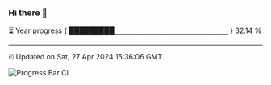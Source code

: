 ### Hi there 👋

⏳ Year progress { █████████▁▁▁▁▁▁▁▁▁▁▁▁▁▁▁▁▁▁▁▁▁ } 32.14 %

---

⏰ Updated on Sat, 27 Apr 2024 15:36:06 GMT

![Progress Bar CI](https://github.com/IshwaranRudhara/GIT-ACTION/workflows/Progress%20Bar%20CI/badge.svg)
